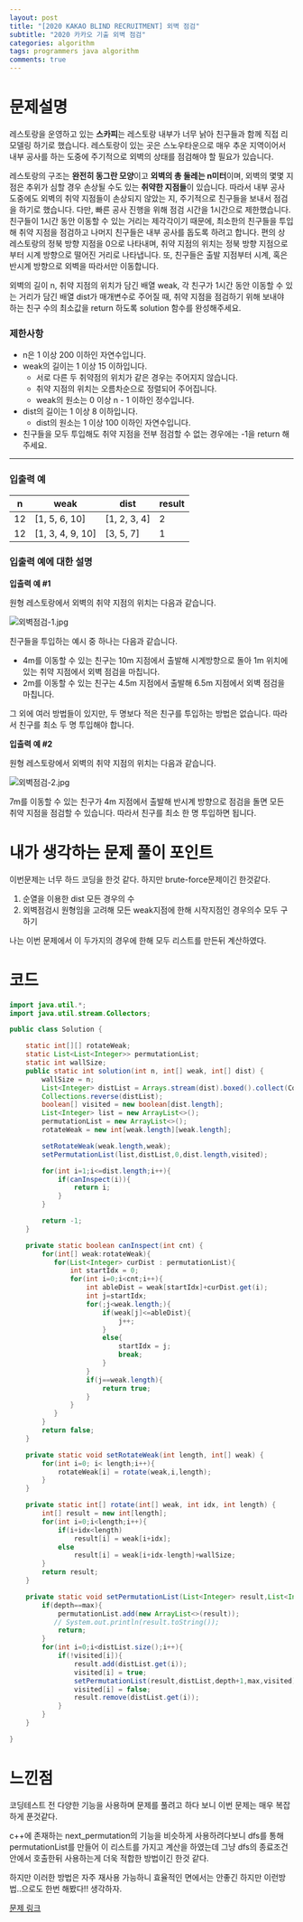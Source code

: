```yaml
---
layout: post
title: "[2020 KAKAO BLIND RECRUITMENT] 외벽 점검"
subtitle: "2020 카카오 기출 외벽 점검"
categories: algorithm
tags: programmers java algorithm 
comments: true
---
```


# 문제설명

레스토랑을 운영하고 있는 **스카피**는 레스토랑 내부가 너무 낡아 친구들과 함께 직접 리모델링 하기로 했습니다. 레스토랑이 있는 곳은 스노우타운으로 매우 추운 지역이어서 내부 공사를 하는 도중에 주기적으로 외벽의 상태를 점검해야 할 필요가 있습니다.

레스토랑의 구조는 **완전히 동그란 모양**이고 **외벽의 총 둘레는 n미터**이며, 외벽의 몇몇 지점은 추위가 심할 경우 손상될 수도 있는 **취약한 지점들**이 있습니다. 따라서 내부 공사 도중에도 외벽의 취약 지점들이 손상되지 않았는 지, 주기적으로 친구들을 보내서 점검을 하기로 했습니다. 다만, 빠른 공사 진행을 위해 점검 시간을 1시간으로 제한했습니다. 친구들이 1시간 동안 이동할 수 있는 거리는 제각각이기 때문에, 최소한의 친구들을 투입해 취약 지점을 점검하고 나머지 친구들은 내부 공사를 돕도록 하려고 합니다. 편의 상 레스토랑의 정북 방향 지점을 0으로 나타내며, 취약 지점의 위치는 정북 방향 지점으로부터 시계 방향으로 떨어진 거리로 나타냅니다. 또, 친구들은 출발 지점부터 시계, 혹은 반시계 방향으로 외벽을 따라서만 이동합니다.

외벽의 길이 n, 취약 지점의 위치가 담긴 배열 weak, 각 친구가 1시간 동안 이동할 수 있는 거리가 담긴 배열 dist가 매개변수로 주어질 때, 취약 지점을 점검하기 위해 보내야 하는 친구 수의 최소값을 return 하도록 solution 함수를 완성해주세요.

### 제한사항

- n은 1 이상 200 이하인 자연수입니다.
- weak의 길이는 1 이상 15 이하입니다.
  - 서로 다른 두 취약점의 위치가 같은 경우는 주어지지 않습니다.
  - 취약 지점의 위치는 오름차순으로 정렬되어 주어집니다.
  - weak의 원소는 0 이상 n - 1 이하인 정수입니다.
- dist의 길이는 1 이상 8 이하입니다.
  - dist의 원소는 1 이상 100 이하인 자연수입니다.
- 친구들을 모두 투입해도 취약 지점을 전부 점검할 수 없는 경우에는 -1을 return 해주세요.

------

### 입출력 예

| n    | weak             | dist         | result |
| ---- | ---------------- | ------------ | ------ |
| 12   | [1, 5, 6, 10]    | [1, 2, 3, 4] | 2      |
| 12   | [1, 3, 4, 9, 10] | [3, 5, 7]    | 1      |

### 입출력 예에 대한 설명

**입출력 예 #1**

원형 레스토랑에서 외벽의 취약 지점의 위치는 다음과 같습니다.

![외벽점검-1.jpg](https://grepp-programmers.s3.amazonaws.com/files/production/61de504978/1c8394ec-05e0-4b7b-a0ff-3ff9ae0cec28.jpg)

친구들을 투입하는 예시 중 하나는 다음과 같습니다.

- 4m를 이동할 수 있는 친구는 10m 지점에서 출발해 시계방향으로 돌아 1m 위치에 있는 취약 지점에서 외벽 점검을 마칩니다.
- 2m를 이동할 수 있는 친구는 4.5m 지점에서 출발해 6.5m 지점에서 외벽 점검을 마칩니다.

그 외에 여러 방법들이 있지만, 두 명보다 적은 친구를 투입하는 방법은 없습니다. 따라서 친구를 최소 두 명 투입해야 합니다.

**입출력 예 #2**

원형 레스토랑에서 외벽의 취약 지점의 위치는 다음과 같습니다.

![외벽점검-2.jpg](https://grepp-programmers.s3.amazonaws.com/files/production/3669c9b3d6/00e8eeb4-f3ec-4c18-96fb-a3b17aaf1812.jpg)

7m를 이동할 수 있는 친구가 4m 지점에서 출발해 반시계 방향으로 점검을 돌면 모든 취약 지점을 점검할 수 있습니다. 따라서 친구를 최소 한 명 투입하면 됩니다.

# 내가 생각하는 문제 풀이 포인트

이번문제는 너무 하드 코딩을 한것 같다.  하지만 brute-force문제이긴 한것같다.

1. 순열을 이용한 dist 모든 경우의 수
2. 외벽점검시 원형임을 고려해 모든 weak지점에 한해 시작지점인 경우의수 모두 구하기

나는 이번 문제에서 이 두가지의 경우에 한해 모두 리스트를 만든뒤 계산하였다. 

# 코드

~~~java
import java.util.*;
import java.util.stream.Collectors;

public class Solution {

    static int[][] rotateWeak;
    static List<List<Integer>> permutationList;
    static int wallSize;
    public static int solution(int n, int[] weak, int[] dist) {
        wallSize = n;
        List<Integer> distList = Arrays.stream(dist).boxed().collect(Collectors.toList());
        Collections.reverse(distList);
        boolean[] visited = new boolean[dist.length];
        List<Integer> list = new ArrayList<>();
        permutationList = new ArrayList<>();
        rotateWeak = new int[weak.length][weak.length];

        setRotateWeak(weak.length,weak);
        setPermutationList(list,distList,0,dist.length,visited);

        for(int i=1;i<=dist.length;i++){
            if(canInspect(i)){
                return i;
            }
        }

        return -1;
    }

    private static boolean canInspect(int cnt) {
        for(int[] weak:rotateWeak){
           for(List<Integer> curDist : permutationList){
               int startIdx = 0;
               for(int i=0;i<cnt;i++){
                   int ableDist = weak[startIdx]+curDist.get(i);
                   int j=startIdx;
                   for(;j<weak.length;){
                       if(weak[j]<=ableDist){
                           j++;
                       }
                       else{
                           startIdx = j;
                           break;
                       }
                   }
                   if(j==weak.length){
                       return true;
                   }
               }
           }
        }
        return false;
    }

    private static void setRotateWeak(int length, int[] weak) {
        for(int i=0; i< length;i++){
            rotateWeak[i] = rotate(weak,i,length);
        }
    }

    private static int[] rotate(int[] weak, int idx, int length) {
        int[] result = new int[length];
        for(int i=0;i<length;i++){
            if(i+idx<length)
                result[i] = weak[i+idx];
            else
                result[i] = weak[i+idx-length]+wallSize;
        }
        return result;
    }

    private static void setPermutationList(List<Integer> result,List<Integer> distList, int depth, int max, boolean[] visited) {
        if(depth==max){
            permutationList.add(new ArrayList<>(result));
           // System.out.println(result.toString());
            return;
        }
        for(int i=0;i<distList.size();i++){
            if(!visited[i]){
                result.add(distList.get(i));
                visited[i] = true;
                setPermutationList(result,distList,depth+1,max,visited);
                visited[i] = false;
                result.remove(distList.get(i));
            }
        }
    }

}
~~~



# 느낀점

코딩테스트 전 다양한 기능을 사용하며 문제를 풀려고 하다 보니 이번 문제는 매우 복잡하게 푼것같다. 

c++에 존재하는 next_permutation의 기능을 비슷하게 사용하려다보니 dfs를 통해 permutationList를 만들어 이 리스트를 가지고 계산을 하였는데 그냥 dfs의 종료조건 안에서 호출한뒤 사용하는게 더욱 적합한 방법이긴 한것 같다. 

 하지만 이러한 방법은 자주 재사용 가능하니 효율적인 면에서는 안좋긴 하지만 이런방법..으로도 한번 해봤다!! 생각하자.

[문제 링크](https://programmers.co.kr/learn/courses/30/lessons/60062)

